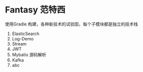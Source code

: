# Fantasy 范特西
使用Gradle 构建，各种新技术的试验田，每个子模块都是独立的技术栈

1. ElasticSearch
2. Log-Demo
3. Stream
4. JWT
5. Mybatis 源码解析
6. Kafka 
7. abc